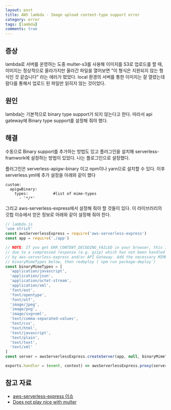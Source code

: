 ```yaml
---
layout: post
title: AWS lambda - Image upload content-type support error
category: error
tags: [lambda]
comments: true
---
```


## 증상
lambda로 서버를 운영하는 도중 multer-s3를 사용해 이미지를 S3로 업로드를 할 때, 이미지는 정상적으로 올라가지만 올라간 파일을 열어보면 "이 형식은 지원되지 않는 형식인 것 같습니다" 라는 에러가 떴었다. local 환경의 서버를 통한 이미지는 잘 열렸는데 람다를 통해서 업로드 된 파일만 읽히지 않는 것이었다.

## 원인
lambda는 기본적으로 binary type support가 되지 않는다고 한다. 따라서 api gateway에 Binary type support를 설정해 줘야 했다.

## 해결
수동으로 Binary support를 추가하는 방법도 있고 플러그인을 설치해 serverless-framwork에 설정하는 방법이 있었다. 나는 플로그인으로 설정했다. 

플러그인은 serverless-apigw-binary 이고 npm이나 yarn으로 설치할 수 있다. 이후 serverless.yml에 추가 설정을 아래와 같이 했다
```
custom:
  apigwBinary:
    types:           #list of mime-types 
      - '*/*'
```

그리고 aws-serverless-express에서 설정해 줘야 할 것들이 있다. 이 라이브러리의 깃헙 이슈에서 얻은 정보로 아래와 같이 설정해 줘야 한다.
```javascript
// lambda.js
'use strict'
const awsServerlessExpress = require('aws-serverless-express')
const app = require('./app')

// NOTE: If you get ERR_CONTENT_DECODING_FAILED in your browser, this is likely
// due to a compressed response (e.g. gzip) which has not been handled correctly
// by aws-serverless-express and/or API Gateway. Add the necessary MIME types to
// binaryMimeTypes below, then redeploy (`npm run package-deploy`)
const binaryMimeTypes = [
  'application/javascript',
  'application/json',
  'application/octet-stream',
  'application/xml',
  'font/eot',
  'font/opentype',
  'font/otf',
  'image/jpeg',
  'image/png',
  'image/svg+xml',
  'text/comma-separated-values',
  'text/css',
  'text/html',
  'text/javascript',
  'text/plain',
  'text/text',
  'text/xml'
]
const server = awsServerlessExpress.createServer(app, null, binaryMimeTypes)

exports.handler = (event, context) => awsServerlessExpress.proxy(server, event, context)
```

## 참고 자료
* [aws-serverless-express 이슈](https://github.com/awslabs/aws-serverless-express/issues/99)
* [Does not play nice with multer](https://github.com/dougmoscrop/serverless-http/issues/34)